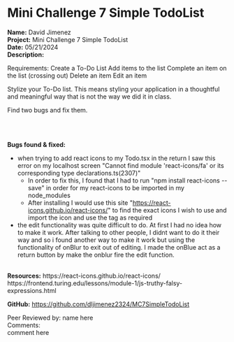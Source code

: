 # Mini Challenge 7 Simple TodoList

<b>Name:</b> David Jimenez<br>
<b>Project:</b> Mini Challenge 7 Simple TodoList <br>
<b>Date:</b> 05/21/2024 <br>
<strong>Description:</strong>

Requirements:
Create a To-Do List
Add items to the list
Complete an item on the list (crossing out)
Delete an item
Edit an item

Stylize your To-Do list. This means styling your application in a thoughtful and meaningful way that is not the way we did it in class.

Find two bugs and fix them.


<br><br>

<b>Bugs found & fixed:</b> <br>
* when trying to add react icons to my Todo.tsx in the return I saw this error on my localhost screen "Cannot find module 'react-icons/fa' or its corresponding type declarations.ts(2307)"
  * In order to fix this, I found that I had to run "npm install react-icons --save" in order for my react-icons to be imported in my  node_modules
  * After installing I would use this site "https://react-icons.github.io/react-icons/" to find the exact icons I wish to use and import the icon and use the tag as required
* the edit functionality was quite difficult to do. At first I had no idea how to make it work.  After talking to other people, I didnt want to do it their way and so i found another way to make it work but using the functionality of onBlur to exit out of editing.  I made the onBlue act as a return button by make the onblur fire the edit function.
<br>
<b>Resources:</b> https://react-icons.github.io/react-icons/ <br>
https://frontend.turing.edu/lessons/module-1/js-truthy-falsy-expressions.html <br>

<b>GitHub:</b> https://github.com/dljimenez2324/MC7SimpleTodoList <br>


Peer Reviewed by: name here <br>
Comments: <br> 
comment here 
